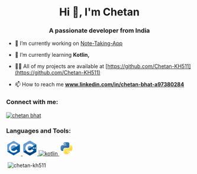 <h1 align="center">Hi 👋, I'm Chetan</h1>
<h3 align="center">A passionate developer from India</h3>

- 🔭 I’m currently working on [Note-Taking-App](https://github.com/Chetan-KH511/Note-Taking-App)

- 🌱 I’m currently learning **Kotlin,**

- 👨‍💻 All of my projects are available at [https://github.com/Chetan-KH511](https://github.com/Chetan-KH511)

- 📫 How to reach me **www.linkedin.com/in/chetan-bhat-a97380284**

<h3 align="left">Connect with me:</h3>
<p align="left">
<a href="https://linkedin.com/in/chetan bhat" target="blank"><img align="center" src="https://raw.githubusercontent.com/rahuldkjain/github-profile-readme-generator/master/src/images/icons/Social/linked-in-alt.svg" alt="chetan bhat" height="30" width="40" /></a>
</p>

<h3 align="left">Languages and Tools:</h3>
<p align="left"> <a href="https://www.cprogramming.com/" target="_blank" rel="noreferrer"> <img src="https://raw.githubusercontent.com/devicons/devicon/master/icons/c/c-original.svg" alt="c" width="40" height="40"/> </a> <a href="https://www.w3schools.com/cpp/" target="_blank" rel="noreferrer"> <img src="https://raw.githubusercontent.com/devicons/devicon/master/icons/cplusplus/cplusplus-original.svg" alt="cplusplus" width="40" height="40"/> </a> <a href="https://kotlinlang.org" target="_blank" rel="noreferrer"> <img src="https://www.vectorlogo.zone/logos/kotlinlang/kotlinlang-icon.svg" alt="kotlin" width="40" height="40"/> </a> <a href="https://www.python.org" target="_blank" rel="noreferrer"> <img src="https://raw.githubusercontent.com/devicons/devicon/master/icons/python/python-original.svg" alt="python" width="40" height="40"/> </a> </p>

<p>&nbsp;<img align="center" src="https://github-readme-stats.vercel.app/api?username=chetan-kh511&show_icons=true&locale=en" alt="chetan-kh511" /></p>
